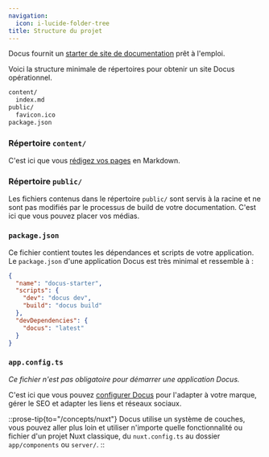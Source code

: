 ```yaml
---
navigation:
  icon: i-lucide-folder-tree
title: Structure du projet
---
```


Docus fournit un [starter de site de documentation](https://github.com/nuxtlabs/docus/tree/.starter) prêt à l'emploi.

Voici la structure minimale de répertoires pour obtenir un site Docus opérationnel.

```bash
content/
  index.md
public/
  favicon.ico
package.json
```

### Répertoire `content/`

C'est ici que vous [rédigez vos pages](/concepts/edition) en Markdown.

### Répertoire `public/`

Les fichiers contenus dans le répertoire `public/` sont servis à la racine et ne sont pas modifiés par le processus de build de votre documentation. C'est ici que vous pouvez placer vos médias.

### `package.json`

Ce fichier contient toutes les dépendances et scripts de votre application. Le `package.json` d'une application Docus est très minimal et ressemble à :

```json [package.json]
{
  "name": "docus-starter",
  "scripts": {
    "dev": "docus dev",
    "build": "docus build"
  },
  "devDependencies": {
    "docus": "latest"
  }
}
```

### `app.config.ts`

*Ce fichier n'est pas obligatoire pour démarrer une application Docus.*

C'est ici que vous pouvez [configurer Docus](/concepts/configuration) pour l'adapter à votre marque, gérer le SEO et adapter les liens et réseaux sociaux.

::prose-tip{to="/concepts/nuxt"}
Docus utilise un système de couches, vous pouvez aller plus loin et utiliser n'importe quelle fonctionnalité ou fichier d'un projet Nuxt classique, du `nuxt.config.ts` au dossier `app/components` ou `server/`.
::
